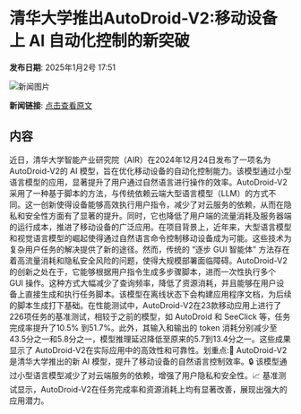 # 清华大学推出AutoDroid-V2:移动设备上 AI 自动化控制的新突破

**发布日期**: 2025年1月2号 17:51

![新闻图片](https://pic.chinaz.com/picmap/thumb/202307211343358914_3.jpg)

**新闻链接**: [点击查看原文](https://www.aibase.com/zh/news/14432)

## 内容

近日，清华大学智能产业研究院（AIR）在2024年12月24日发布了一项名为 AutoDroid-V2的 AI 模型，旨在优化移动设备的自动化控制能力。该模型通过小型语言模型的应用，显著提升了用户通过自然语言进行操作的效率。AutoDroid-V2采用了一种基于脚本的方法，与传统依赖云端大型语言模型（LLM）的方式不同。这一创新使得设备能够高效执行用户指令，减少了对云服务的依赖，从而在隐私和安全性方面有了显著的提升。同时，它也降低了用户端的流量消耗及服务器端的运行成本，推进了移动设备的广泛应用。在项目背景上，近年来，大型语言模型和视觉语言模型的崛起使得通过自然语言命令控制移动设备成为可能。这些技术为复杂用户任务的解决提供了新的途径。然而，传统的 “逐步 GUI 智能体” 方法存在着高流量消耗和隐私安全风险的问题，使得大规模部署面临障碍。AutoDroid-V2的创新之处在于，它能够根据用户指令生成多步骤脚本，进而一次性执行多个 GUI 操作。这种方式大幅减少了查询频率，降低了资源消耗，并且能够在用户设备上直接生成和执行任务脚本。该模型在离线状态下会构建应用程序文档，为后续的脚本生成打下基础。在性能测试中，AutoDroid-V2在23款移动应用上进行了226项任务的基准测试，相较于之前的模型，如 AutoDroid 和 SeeClick 等，任务完成率提升了10.5% 到51.7%。此外，其输入和输出的 token 消耗分别减少至43.5分之一和5.8分之一，模型推理延迟降低至原来的5.7到13.4分之一。这些成果显示了 AutoDroid-V2在实际应用中的高效性和可靠性。划重点:🌟 AutoDroid-V2是清华大学推出的新 AI 模型，提升了移动设备的自然语言控制效率。🔒 该模型通过小型语言模型减少了对云端服务的依赖，增强了用户隐私和安全性。📈 基准测试显示，AutoDroid-V2在任务完成率和资源消耗上均有显著改善，展现出强大的应用潜力。
